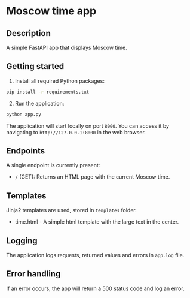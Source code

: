 # Moscow time app

## Description

A simple FastAPI app that displays Moscow time.

## Getting started

1. Install all required Python packages:

```bash
pip install -r requirements.txt
```

2. Run the application:

```bash
python app.py
```

The application will start locally on port `8000`. You can access it by navigating to `http://127.0.0.1:8000` in the web browser.

## Endpoints

A single endpoint is currently present:

- `/` (GET): Returns an HTML page with the current Moscow time.

## Templates

Jinja2 templates are used, stored in `templates` folder.

- time.html - A simple html template with the large text in the center.

## Logging

The application logs requests, returned values and errors in `app.log` file.

## Error handling
If an error occurs, the app will return a 500 status code and log an error.
